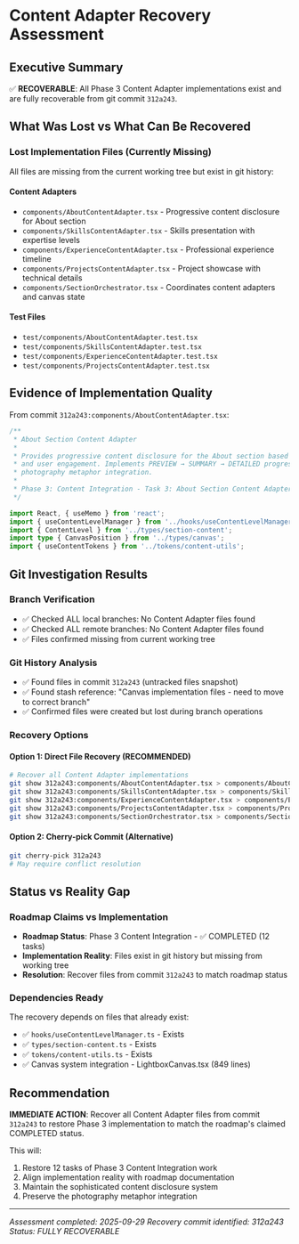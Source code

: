 # Content Adapter Recovery Assessment

## Executive Summary
✅ **RECOVERABLE**: All Phase 3 Content Adapter implementations exist and are fully recoverable from git commit `312a243`.

## What Was Lost vs What Can Be Recovered

### Lost Implementation Files (Currently Missing)
All files are missing from the current working tree but exist in git history:

#### Content Adapters
- `components/AboutContentAdapter.tsx` - Progressive content disclosure for About section
- `components/SkillsContentAdapter.tsx` - Skills presentation with expertise levels
- `components/ExperienceContentAdapter.tsx` - Professional experience timeline
- `components/ProjectsContentAdapter.tsx` - Project showcase with technical details
- `components/SectionOrchestrator.tsx` - Coordinates content adapters and canvas state

#### Test Files
- `test/components/AboutContentAdapter.test.tsx`
- `test/components/SkillsContentAdapter.test.tsx`
- `test/components/ExperienceContentAdapter.test.tsx`
- `test/components/ProjectsContentAdapter.test.tsx`

## Evidence of Implementation Quality

From commit `312a243:components/AboutContentAdapter.tsx`:
```typescript
/**
 * About Section Content Adapter
 *
 * Provides progressive content disclosure for the About section based on canvas zoom level
 * and user engagement. Implements PREVIEW → SUMMARY → DETAILED progression with
 * photography metaphor integration.
 *
 * Phase 3: Content Integration - Task 3: About Section Content Adapter
 */

import React, { useMemo } from 'react';
import { useContentLevelManager } from '../hooks/useContentLevelManager';
import { ContentLevel } from '../types/section-content';
import type { CanvasPosition } from '../types/canvas';
import { useContentTokens } from '../tokens/content-utils';
```

## Git Investigation Results

### Branch Verification
- ✅ Checked ALL local branches: No Content Adapter files found
- ✅ Checked ALL remote branches: No Content Adapter files found
- ✅ Files confirmed missing from current working tree

### Git History Analysis
- ✅ Found files in commit `312a243` (untracked files snapshot)
- ✅ Found stash reference: "Canvas implementation files - need to move to correct branch"
- ✅ Confirmed files were created but lost during branch operations

### Recovery Options

#### Option 1: Direct File Recovery (RECOMMENDED)
```bash
# Recover all Content Adapter implementations
git show 312a243:components/AboutContentAdapter.tsx > components/AboutContentAdapter.tsx
git show 312a243:components/SkillsContentAdapter.tsx > components/SkillsContentAdapter.tsx
git show 312a243:components/ExperienceContentAdapter.tsx > components/ExperienceContentAdapter.tsx
git show 312a243:components/ProjectsContentAdapter.tsx > components/ProjectsContentAdapter.tsx
git show 312a243:components/SectionOrchestrator.tsx > components/SectionOrchestrator.tsx
```

#### Option 2: Cherry-pick Commit (Alternative)
```bash
git cherry-pick 312a243
# May require conflict resolution
```

## Status vs Reality Gap

### Roadmap Claims vs Implementation
- **Roadmap Status**: Phase 3 Content Integration - ✅ COMPLETED (12 tasks)
- **Implementation Reality**: Files exist in git history but missing from working tree
- **Resolution**: Recover files from commit `312a243` to match roadmap status

### Dependencies Ready
The recovery depends on files that already exist:
- ✅ `hooks/useContentLevelManager.ts` - Exists
- ✅ `types/section-content.ts` - Exists
- ✅ `tokens/content-utils.ts` - Exists
- ✅ Canvas system integration - LightboxCanvas.tsx (849 lines)

## Recommendation

**IMMEDIATE ACTION**: Recover all Content Adapter files from commit `312a243` to restore Phase 3 implementation to match the roadmap's claimed COMPLETED status.

This will:
1. Restore 12 tasks of Phase 3 Content Integration work
2. Align implementation reality with roadmap documentation
3. Maintain the sophisticated content disclosure system
4. Preserve the photography metaphor integration

---
*Assessment completed: 2025-09-29*
*Recovery commit identified: 312a243*
*Status: FULLY RECOVERABLE*